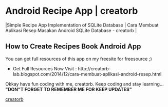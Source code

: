 Android Recipe App | creatorb
=================================================


|Simple Recipe App Implementation of SQLite Database | Cara Membuat Aplikasi Resep Masakan Android SQLite Database - creatorb |<br>
<h2>How to Create Recipes Book Android App</h2>
You can get full resources of this app on my freesite for freesource ;)
<ul style="list-style-type:square">
  <li>Get Full Resources Now Visit : http://creatorb-lab.blogspot.com/2014/12/cara-membuat-aplikasi-android-resep.html</li>
</ul>
Okkay have fun coding with me, creatorb. Keep coding and stay learning...<br>
<b>"DON"T FORGET TO REMEMBER ME FOR KEEP UPDATES"</b><br>

<a href="http://twitter.com/creatorbe">creatorb</a>

